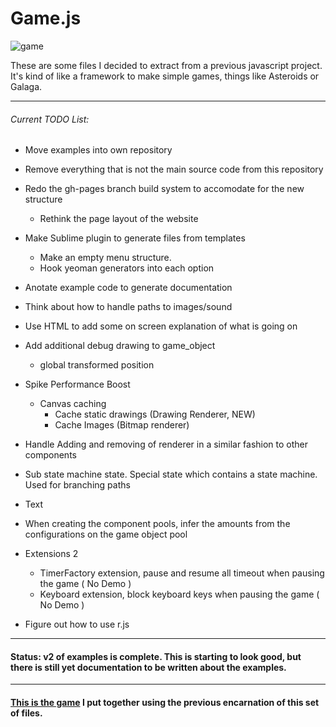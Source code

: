 # Game.js

![game][game]

These are some files I decided to extract from a previous javascript project. It's kind of like a framework to make simple games, things like Asteroids or Galaga.

-----------------------------------

###### Current TODO List:

- Move examples into own repository

- Remove everything that is not the main source code from this repository

- Redo the gh-pages branch build system to accomodate for the new structure
    - Rethink the page layout of the website

- Make Sublime plugin to generate files from templates
    - Make an empty menu structure.
    - Hook yeoman generators into each option

- Anotate example code to generate documentation

- Think about how to handle paths to images/sound

- Use HTML to add some on screen explanation of what is going on

- Add additional debug drawing to game_object
    * global transformed position

- Spike Performance Boost
    - Canvas caching
        * Cache static drawings (Drawing Renderer, NEW)
        * Cache Images (Bitmap renderer)       

- Handle Adding and removing of renderer in a similar fashion to other components

- Sub state machine state. Special state which contains a state machine. Used for branching paths

- Text

- When creating the component pools, infer the amounts from the configurations on the game object pool

- Extensions 2
    * TimerFactory extension, pause and resume all timeout when pausing the game ( No Demo )
    * Keyboard extension, block keyboard keys when pausing the game ( No Demo )

- Figure out how to use r.js

-----------------------------------

#### Status: v2 of examples is complete. This is starting to look good, but there is still yet documentation to be written about the examples. 

-----------------------------------

#### [This is the game][tirador] I put together using the previous encarnation of this set of files.

[game]: http://f.cl.ly/items/3N420I093v3b03051W39/game.png
[tirador]: http://www.treintipollo.com/tirador/index.html
